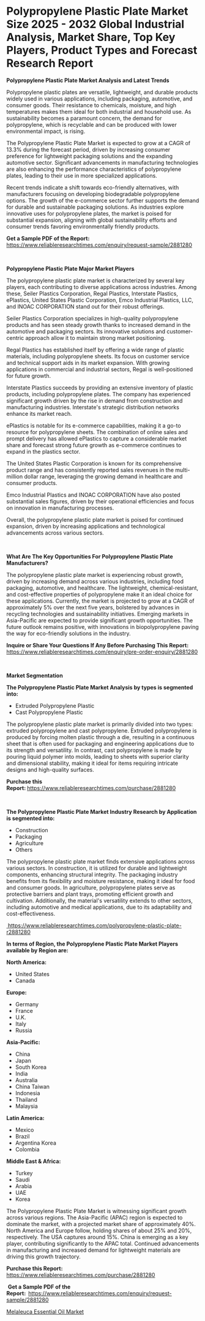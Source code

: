 <p><h1>Polypropylene Plastic Plate Market Size 2025 - 2032 Global Industrial Analysis, Market Share, Top Key Players, Product Types and Forecast Research Report</h1></p><p><strong>Polypropylene Plastic Plate Market Analysis and Latest Trends</strong></p>
<p><p>Polypropylene plastic plates are versatile, lightweight, and durable products widely used in various applications, including packaging, automotive, and consumer goods. Their resistance to chemicals, moisture, and high temperatures makes them ideal for both industrial and household use. As sustainability becomes a paramount concern, the demand for polypropylene, which is recyclable and can be produced with lower environmental impact, is rising.</p><p>The Polypropylene Plastic Plate Market is expected to grow at a CAGR of 13.3% during the forecast period, driven by increasing consumer preference for lightweight packaging solutions and the expanding automotive sector. Significant advancements in manufacturing technologies are also enhancing the performance characteristics of polypropylene plates, leading to their use in more specialized applications. </p><p>Recent trends indicate a shift towards eco-friendly alternatives, with manufacturers focusing on developing biodegradable polypropylene options. The growth of the e-commerce sector further supports the demand for durable and sustainable packaging solutions. As industries explore innovative uses for polypropylene plates, the market is poised for substantial expansion, aligning with global sustainability efforts and consumer trends favoring environmentally friendly products.</p></p>
<p><strong>Get a Sample PDF of the Report:&nbsp;</strong> <a href="https://www.reliableresearchtimes.com/enquiry/request-sample/2881280?utm_campaign=3355&utm_medium=2&utm_source=Github&utm_content=ia&utm_term=12032025&utm_id=polypropylene-plastic-plate">https://www.reliableresearchtimes.com/enquiry/request-sample/2881280</a></p>
<p>&nbsp;</p>
<p><strong>Polypropylene Plastic Plate Major Market Players</strong></p>
<p><p>The polypropylene plastic plate market is characterized by several key players, each contributing to diverse applications across industries. Among these, Seiler Plastics Corporation, Regal Plastics, Interstate Plastics, ePlastics, United States Plastic Corporation, Emco Industrial Plastics, LLC, and INOAC CORPORATION stand out for their robust offerings.</p><p>Seiler Plastics Corporation specializes in high-quality polypropylene products and has seen steady growth thanks to increased demand in the automotive and packaging sectors. Its innovative solutions and customer-centric approach allow it to maintain strong market positioning.</p><p>Regal Plastics has established itself by offering a wide range of plastic materials, including polypropylene sheets. Its focus on customer service and technical support aids in its market expansion. With growing applications in commercial and industrial sectors, Regal is well-positioned for future growth.</p><p>Interstate Plastics succeeds by providing an extensive inventory of plastic products, including polypropylene plates. The company has experienced significant growth driven by the rise in demand from construction and manufacturing industries. Interstate's strategic distribution networks enhance its market reach.</p><p>ePlastics is notable for its e-commerce capabilities, making it a go-to resource for polypropylene sheets. The combination of online sales and prompt delivery has allowed ePlastics to capture a considerable market share and forecast strong future growth as e-commerce continues to expand in the plastics sector.</p><p>The United States Plastic Corporation is known for its comprehensive product range and has consistently reported sales revenues in the multi-million dollar range, leveraging the growing demand in healthcare and consumer products.</p><p>Emco Industrial Plastics and INOAC CORPORATION have also posted substantial sales figures, driven by their operational efficiencies and focus on innovation in manufacturing processes.</p><p>Overall, the polypropylene plastic plate market is poised for continued expansion, driven by increasing applications and technological advancements across various sectors.</p></p>
<p>&nbsp;</p>
<p><strong>What Are The Key Opportunities For Polypropylene Plastic Plate Manufacturers?</strong></p>
<p><p>The polypropylene plastic plate market is experiencing robust growth, driven by increasing demand across various industries, including food packaging, automotive, and healthcare. The lightweight, chemical-resistant, and cost-effective properties of polypropylene make it an ideal choice for these applications. Currently, the market is projected to grow at a CAGR of approximately 5% over the next five years, bolstered by advances in recycling technologies and sustainability initiatives. Emerging markets in Asia-Pacific are expected to provide significant growth opportunities. The future outlook remains positive, with innovations in biopolypropylene paving the way for eco-friendly solutions in the industry.</p></p>
<p><strong>Inquire or Share Your Questions If Any Before Purchasing This Report:</strong> <a href="https://www.reliableresearchtimes.com/enquiry/pre-order-enquiry/2881280?utm_campaign=3355&utm_medium=2&utm_source=Github&utm_content=ia&utm_term=12032025&utm_id=polypropylene-plastic-plate">https://www.reliableresearchtimes.com/enquiry/pre-order-enquiry/2881280</a></p>
<p>&nbsp;</p>
<p><strong>Market Segmentation</strong></p>
<p><strong>The Polypropylene Plastic Plate Market Analysis by types is segmented into:</strong></p>
<p><ul><li>Extruded Polypropylene Plastic</li><li>Cast Polypropylene Plastic</li></ul></p>
<p><p>The polypropylene plastic plate market is primarily divided into two types: extruded polypropylene and cast polypropylene. Extruded polypropylene is produced by forcing molten plastic through a die, resulting in a continuous sheet that is often used for packaging and engineering applications due to its strength and versatility. In contrast, cast polypropylene is made by pouring liquid polymer into molds, leading to sheets with superior clarity and dimensional stability, making it ideal for items requiring intricate designs and high-quality surfaces.</p></p>
<p><strong>Purchase this Report:&nbsp;</strong><a href="https://www.reliableresearchtimes.com/purchase/2881280?utm_campaign=3355&utm_medium=2&utm_source=Github&utm_content=ia&utm_term=12032025&utm_id=polypropylene-plastic-plate">https://www.reliableresearchtimes.com/purchase/2881280</a></p>
<p>&nbsp;</p>
<p><strong>The Polypropylene Plastic Plate Market Industry Research by Application is segmented into:</strong></p>
<p><ul><li>Construction</li><li>Packaging</li><li>Agriculture</li><li>Others</li></ul></p>
<p><p>The polypropylene plastic plate market finds extensive applications across various sectors. In construction, it is utilized for durable and lightweight components, enhancing structural integrity. The packaging industry benefits from its flexibility and moisture resistance, making it ideal for food and consumer goods. In agriculture, polypropylene plates serve as protective barriers and plant trays, promoting efficient growth and cultivation. Additionally, the material's versatility extends to other sectors, including automotive and medical applications, due to its adaptability and cost-effectiveness.</p></p>
<p><a href="https://www.reliableresearchtimes.com/polypropylene-plastic-plate-r2881280?utm_campaign=3355&utm_medium=2&utm_source=Github&utm_content=ia&utm_term=12032025&utm_id=polypropylene-plastic-plate">&nbsp;https://www.reliableresearchtimes.com/polypropylene-plastic-plate-r2881280</a></p>
<p><strong>In terms of Region, the Polypropylene Plastic Plate Market Players available by Region are:</strong></p>
<p>
    <p> <strong> North America: </strong>
        <ul>
            <li>United States</li>
            <li>Canada</li>
        </ul>
        </p> 
    <p> <strong> Europe: </strong>
        <ul>
            <li>Germany</li>
            <li>France</li>
            <li>U.K.</li>
            <li>Italy</li>
            <li>Russia</li>
        </ul>
        </p> 
    <p> <strong> Asia-Pacific: </strong>
        <ul>
            <li>China</li>
            <li>Japan</li>
            <li>South Korea</li>
            <li>India</li>
            <li>Australia</li>
            <li>China Taiwan</li>
            <li>Indonesia</li>
            <li>Thailand</li>
            <li>Malaysia</li>
        </ul>
        </p> 
    <p> <strong> Latin America: </strong>
        <ul>
            <li>Mexico</li>
            <li>Brazil</li>
            <li>Argentina Korea</li>
            <li>Colombia</li>
        </ul>
        </p> 
    <p> <strong> Middle East & Africa: </strong>
        <ul>
            <li>Turkey</li>
            <li>Saudi</li>
            <li>Arabia</li>
            <li>UAE</li>
            <li>Korea</li>
        </ul>
    </p>
    </p>
<p><p>The Polypropylene Plastic Plate Market is witnessing significant growth across various regions. The Asia-Pacific (APAC) region is expected to dominate the market, with a projected market share of approximately 40%. North America and Europe follow, holding shares of about 25% and 20%, respectively. The USA captures around 15%. China is emerging as a key player, contributing significantly to the APAC total. Continued advancements in manufacturing and increased demand for lightweight materials are driving this growth trajectory.</p></p>
<p><strong>Purchase this Report: </strong><a href="https://www.reliableresearchtimes.com/purchase/2881280?utm_campaign=3355&utm_medium=2&utm_source=Github&utm_content=ia&utm_term=12032025&utm_id=polypropylene-plastic-plate">https://www.reliableresearchtimes.com/purchase/2881280</a></p>
<p>&nbsp;<strong>Get a Sample PDF of the Report:&nbsp;&nbsp;</strong><a href="https://www.reliableresearchtimes.com/enquiry/request-sample/2881280?utm_campaign=3355&utm_medium=2&utm_source=Github&utm_content=ia&utm_term=12032025&utm_id=polypropylene-plastic-plate">https://www.reliableresearchtimes.com/enquiry/request-sample/2881280</a></p>
<p><strong></strong></p>
<p><p><a href="https://github.com/xanaanenkaly/Market-Research-Report-List-1/blob/main/melaleuca-essential-oil-market.md?utm_campaign=3355&utm_medium=2&utm_source=Github&utm_content=ia&utm_term=12032025&utm_id=polypropylene-plastic-plate">Melaleuca Essential Oil Market</a></p></p>